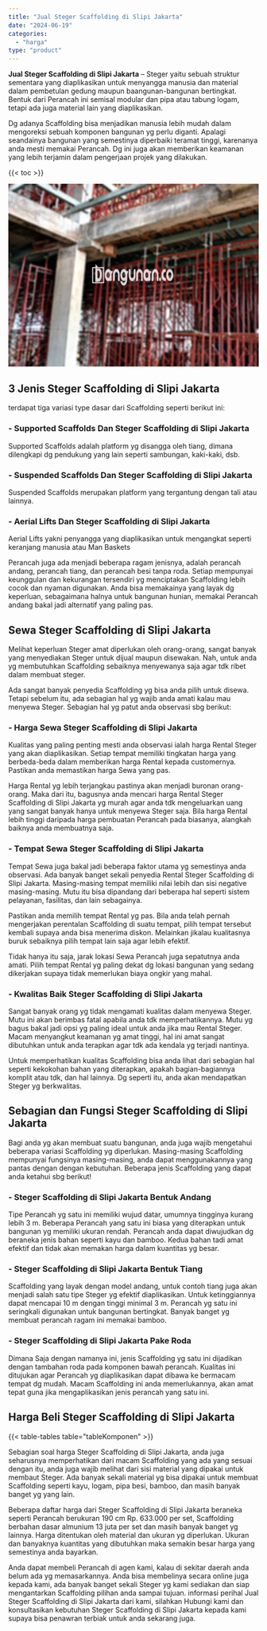 ```yaml
---
title: "Jual Steger Scaffolding di Slipi Jakarta"
date: "2024-06-19"
categories: 
  - "harga"
type: "product"
---
```


**Jual Steger Scaffolding di Slipi Jakarta** – Steger yaitu sebuah struktur sementara yang diaplikasikan untuk menyangga manusia dan material dalam pembetulan gedung maupun baangunan-bangunan bertingkat. Bentuk dari Perancah ini semisal modular dan pipa atau tabung logam, tetapi ada juga material lain yang diaplikasikan.

Dg adanya Scaffolding bisa menjadikan manusia lebih mudah dalam mengoreksi sebuah komponen bangunan yg perlu diganti. Apalagi seandainya bangunan yang semestinya diperbaiki teramat tinggi, karenanya anda mesti memakai Perancah. Dg ini juga akan memberikan keamanan yang lebih terjamin dalam pengerjaan projek yang dilakukan.

{{< toc >}}

![Jual Steger Scaffolding di Slipi Jakarta](/images/sewa-scaffolding-steger-17.png)

## 3 Jenis Steger Scaffolding di Slipi Jakarta

terdapat tiga variasi type dasar dari Scaffolding seperti berikut ini:

### \- Supported Scaffolds Dan Steger Scaffolding di Slipi Jakarta

Supported Scaffolds adalah platform yg disangga oleh tiang, dimana dilengkapi dg pendukung yang lain seperti sambungan, kaki-kaki, dsb.

### \- Suspended Scaffolds Dan Steger Scaffolding di Slipi Jakarta

Suspended Scaffolds merupakan platform yang tergantung dengan tali atau lainnya.

### \- Aerial Lifts Dan Steger Scaffolding di Slipi Jakarta

Aerial Lifts yakni penyangga yang diaplikasikan untuk mengangkat seperti keranjang manusia atau Man Baskets

Perancah juga ada menjadi beberapa ragam jenisnya, adalah perancah andang, perancah tiang, dan perancah besi tanpa roda. Setiap mempunyai keunggulan dan kekurangan tersendiri yg menciptakan Scaffolding lebih cocok dan nyaman digunakan. Anda bisa memakainya yang layak dg keperluan, sebagaimana halnya untuk bangunan hunian, memakai Perancah andang bakal jadi alternatif yang paling pas.

## Sewa Steger Scaffolding di Slipi Jakarta

Melihat keperluan Steger amat diperlukan oleh orang-orang, sangat banyak yang menyediakan Steger untuk dijual maupun disewakan. Nah, untuk anda yg membutuhkan Scaffolding sebaiknya menyewanya saja agar tdk ribet dalam membuat steger.

Ada sangat banyak penyedia Scaffolding yg bisa anda pilih untuk disewa. Tetapi sebelum itu, ada sebagian hal yg wajib anda amati kalau mau menyewa Steger. Sebagian hal yg patut anda observasi sbg berikut:

### \- Harga Sewa Steger Scaffolding di Slipi Jakarta

Kualitas yang paling penting mesti anda observasi ialah harga Rental Steger yang akan diaplikasikan. Setiap tempat memiliki tingkatan harga yang berbeda-beda dalam memberikan harga Rental kepada customernya. Pastikan anda memastikan harga Sewa yang pas.

Harga Rental yg lebih terjangkau pastinya akan menjadi buronan orang-orang. Maka dari itu, bagusnya anda mencari harga Rental Steger Scaffolding di Slipi Jakarta yg murah agar anda tdk mengeluarkan uang yang sangat banyak hanya untuk menyewa Steger saja. Bila harga Rental lebih tinggi daripada harga pembuatan Perancah pada biasanya, alangkah baiknya anda membuatnya saja.

### \- Tempat Sewa Steger Scaffolding di Slipi Jakarta

Tempat Sewa juga bakal jadi beberapa faktor utama yg semestinya anda observasi. Ada banyak banget sekali penyedia Rental Steger Scaffolding di Slipi Jakarta. Masing-masing tempat memiliki nilai lebih dan sisi negative masing-masing. Mutu itu bisa dipandang dari beberapa hal seperti sistem pelayanan, fasilitas, dan lain sebagainya.

Pastikan anda memilih tempat Rental yg pas. Bila anda telah pernah mengerjakan perentalan Scaffolding di suatu tempat, pilih tempat tersebut kembali supaya anda bisa menerima diskon. Melainkan jikalau kualitasnya buruk sebaiknya pilih tempat lain saja agar lebih efektif.

Tidak hanya itu saja, jarak lokasi Sewa Perancah juga sepatutnya anda amati. Pilih tempat Rental yg paling dekat dg lokasi bangunan yang sedang dikerjakan supaya tidak memerlukan biaya ongkir yang mahal.

### \- Kwalitas Baik Steger Scaffolding di Slipi Jakarta

Sangat banyak orang yg tidak mengamati kualitas dalam menyewa Steger. Mutu ini akan berimbas fatal apabila anda tdk memperhatikannya. Mutu yg bagus bakal jadi opsi yg paling ideal untuk anda jika mau Rental Steger. Macam menyangkut keamanan yg amat tinggi, hal ini amat sangat dibutuhkan untuk anda terapkan agar tdk ada kendala yg terjadi nantinya.

Untuk memperhatikan kualitas Scaffolding bisa anda lihat dari sebagian hal seperti kekokohan bahan yang diterapkan, apakah bagian-bagiannya komplit atau tdk, dan hal lainnya. Dg seperti itu, anda akan mendapatkan Steger yg berkwalitas.

## Sebagian dan Fungsi Steger Scaffolding di Slipi Jakarta

Bagi anda yg akan membuat suatu bangunan, anda juga wajib mengetahui beberapa variasi Scaffolding yg diperlukan. Masing-masing Scaffolding mempunyai fungsinya masing-masing, anda dapat menggunakannya yang pantas dengan dengan kebutuhan. Beberapa jenis Scaffolding yang dapat anda ketahui sbg berikut!

### \- Steger Scaffolding di Slipi Jakarta Bentuk Andang

Tipe Perancah yg satu ini memiliki wujud datar, umumnya tingginya kurang lebih 3 m. Beberapa Perancah yang satu ini biasa yang diterapkan untuk bangunan yg memiliki ukuran rendah. Perancah anda dapat diwujudkan dg beraneka jenis bahan seperti kayu dan bamboo. Kedua bahan tadi amat efektif dan tidak akan memakan harga dalam kuantitas yg besar.

### \- Steger Scaffolding di Slipi Jakarta Bentuk Tiang

Scaffolding yang layak dengan model andang, untuk contoh tiang juga akan menjadi salah satu tipe Steger yg efektif diaplikasikan. Untuk ketinggiannya dapat mencapai 10 m dengan tinggi minimal 3 m. Perancah yg satu ini seringkali digunakan untuk bangunan bertingkat. Banyak banget yg membuat perancah ragam ini memakai bamboo.

### \- Steger Scaffolding di Slipi Jakarta Pake Roda

Dimana Saja dengan namanya ini, jenis Scaffolding yg satu ini dijadikan dengan tambahan roda pada komponen bawah perancah. Kualitas ini ditujukan agar Perancah yg diaplikasikan dapat dibawa ke bermacam tempat dg mudah. Macam Scaffolding ini anda memerlukannya, akan amat tepat guna jika mengaplikasikan jenis perancah yang satu ini.

## Harga Beli Steger Scaffolding di Slipi Jakarta

{{< table-tables table="tableKomponen" >}}

Sebagian soal harga Steger Scaffolding di Slipi Jakarta, anda juga seharusnya memperhatikan dari macam Scaffolding yang ada yang sesuai dengan itu, anda juga wajib melihat dari sisi material yang dipakai untuk membaut Steger. Ada banyak sekali material yg bisa dipakai untuk membuat Scaffolding seperti kayu, logam, pipa besi, bamboo, dan masih banyak banget yg yang lain.

Beberapa daftar harga dari Steger Scaffolding di Slipi Jakarta beraneka seperti Perancah berukuran 190 cm Rp. 633.000 per set, Scaffolding berbahan dasar almunium 13 juta per set dan masih banyak banget yg lainnya. Harga ditentukan oleh material dan ukuran yg diperlukan. Ukuran dan banyaknya kuantitas yang dibutuhkan maka semakin besar harga yang semestinya anda bayarkan.

Anda dapat membeli Perancah di agen kami, kalau di sekitar daerah anda belum ada yg memasarkannya. Anda bisa membelinya secara online juga kepada kami, ada banyak banget sekali Steger yg kami sediakan dan siap mengantarkan Scaffolding pilihan anda sampai tujuan. informasi perihal Jual Steger Scaffolding di Slipi Jakarta dari kami, silahkan Hubungi kami dan konsultasikan kebutuhan Steger Scaffolding di Slipi Jakarta kepada kami supaya bisa penawran terbiak untuk anda sekarang juga.

